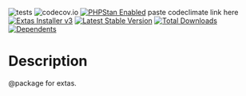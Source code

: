 ![tests](https://github.com/jeyroik/extas-@package/workflows/PHP%20Composer/badge.svg?branch=master&event=push)
![codecov.io](https://codecov.io/gh/jeyroik/extas-@package/coverage.svg?branch=master)
<a href="https://github.com/phpstan/phpstan"><img src="https://img.shields.io/badge/PHPStan-enabled-brightgreen.svg?style=flat" alt="PHPStan Enabled"></a>
paste codeclimate link here
<a href="https://github.com/jeyroik/extas-installer/" title="Extas Installer v3"><img alt="Extas Installer v3" src="https://img.shields.io/badge/installer-v3-green"></a>
[![Latest Stable Version](https://poser.pugx.org/jeyroik/extas-@package/v)](//packagist.org/packages/jeyroik/extas-q-crawlers)
[![Total Downloads](https://poser.pugx.org/jeyroik/extas-@package/downloads)](//packagist.org/packages/jeyroik/extas-q-crawlers)
[![Dependents](https://poser.pugx.org/jeyroik/extas-@package/dependents)](//packagist.org/packages/jeyroik/extas-q-crawlers)

# Description

@package for extas.